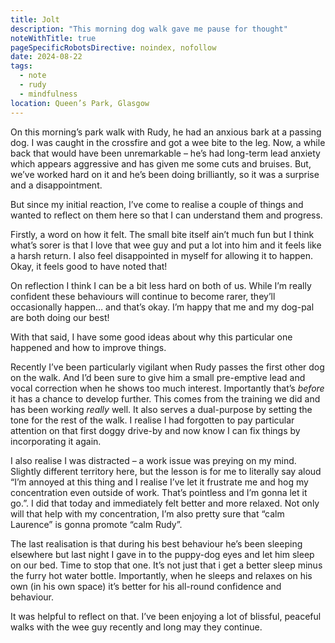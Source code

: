 ```yaml
---
title: Jolt
description: "This morning dog walk gave me pause for thought"
noteWithTitle: true
pageSpecificRobotsDirective: noindex, nofollow
date: 2024-08-22
tags:
  - note
  - rudy
  - mindfulness
location: Queen’s Park, Glasgow
---
```

On this morning’s park walk with Rudy, he had an anxious bark at a passing dog. I was caught in the crossfire and got a wee bite to the leg. Now, a while back that would have been unremarkable – he’s had long-term lead anxiety which appears aggressive and has given me some cuts and bruises. But, we’ve worked hard on it and he’s been doing brilliantly, so it was a surprise and a disappointment.

But since my initial reaction, I’ve come to realise a couple of things and wanted to reflect on them here so that I can understand them and progress.

Firstly, a word on how it felt. The small bite itself ain’t much fun but I think what’s sorer is that I love that wee guy and put a lot into him and it feels like a harsh return. I also feel disappointed in myself for allowing it to happen. Okay, it feels good to have noted that! 

On reflection I think I can be a bit less hard on both of us. While I’m really confident these behaviours will continue to become rarer, they’ll occasionally happen… and that’s okay. I’m happy that me and my dog-pal are both doing our best!

With that said, I have some good ideas about why this particular one happened and how to improve things.

Recently I’ve been particularly vigilant when Rudy passes the first other dog on the walk. And I’d been sure to give him a small pre-emptive lead and vocal correction when he shows too much interest. Importantly that’s _before_ it has a chance to develop further. This comes from the training we did and has been working _really_ well. It also serves a dual-purpose by setting the tone for the rest of the walk. I realise I had forgotten to pay particular attention on that first doggy drive-by and now know I can fix things by incorporating it again.

I also realise I was distracted – a work issue was preying on my mind. Slightly different territory here, but the lesson is for me to literally say aloud “I’m annoyed at this thing and I realise I’ve let it frustrate me and hog my concentration even outside of work. That’s pointless and I’m gonna let it go.”. I did that today and immediately felt better and more relaxed. Not only will that help with my concentration, I’m also pretty sure that “calm Laurence” is gonna promote “calm Rudy”.

The last realisation is that during his best behaviour he’s been sleeping elsewhere but last night I gave in to the puppy-dog eyes and let him sleep on our bed. Time to stop that one. It’s not just that i get a better sleep minus the furry hot water bottle. Importantly, when he sleeps and relaxes on his own (in his own space) it’s better for his all-round confidence and behaviour.

It was helpful to reflect on that. I’ve been enjoying a lot of blissful, peaceful walks with the wee guy recently and long may they continue.

